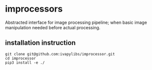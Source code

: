 # improcessors
Abstracted interface for image processing pipeline;  when basic image manipulation  needed before actual processing.

## installation instruction


```
git clone git@github.com:ivapylibs/improcessor.git
cd improcessor
pip3 install -e ./
```
